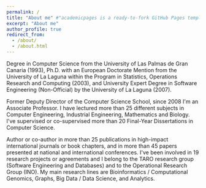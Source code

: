 ```yaml
---
permalink: /
title: "About me" #"academicpages is a ready-to-fork GitHub Pages template for academic personal websites"
excerpt: "About me"
author_profile: true
redirect_from: 
  - /about/
  - /about.html
---
```


Degree in Computer Science from the University of Las Palmas de Gran Canaria (1993), Ph.D. with an European Doctorate Mention from the University of La Laguna within the Program in Statistics, Operations Research and Computing (2003), and University Expert Degree in Software Engineering (Non-Official) by the University of La Laguna (2007).

Former Deputy Director of the Computer Science School, since 2008 I'm an Associate Professor. I have lectured more than 25 different subjects in Computer Engineering, Industrial Engineering, Mathematics and Biology. I've supervised or co-supervised more than 20 Final-Year Dissertations in Computer Science.

Author or co-author in more than 25 publications in high-impact international journals or book chapters, and in more than 45 papers presented at national and international conferences. I've  been involved in 19 research projects or agreements and I belong to the TARO research group (Software Engineering and Databases) and to the Operational Research Group (INO). My main research lines are Bioinformatics / Computational Genomics, Graphs, Big Data / Data Science, and Analytics.
